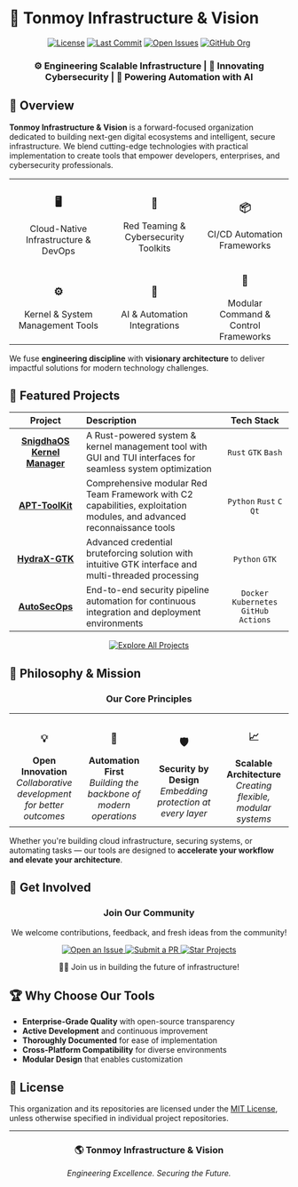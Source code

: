 # 🌟 Tonmoy Infrastructure & Vision

<div align="center">

[![License](https://img.shields.io/github/license/TonmoyInfrastructureVision/.github?style=for-the-badge)](LICENSE)
[![Last Commit](https://img.shields.io/github/last-commit/TonmoyInfrastructureVision/.github?style=for-the-badge)](https://github.com/TonmoyInfrastructureVision)
[![Open Issues](https://img.shields.io/github/issues/TonmoyInfrastructureVision/.github?style=for-the-badge)](https://github.com/TonmoyInfrastructureVision/.github/issues)
[![GitHub Org](https://img.shields.io/badge/GitHub-Tonmoy--Infra--Vision-blueviolet?style=for-the-badge&logo=github)](https://github.com/TonmoyInfrastructureVision)

<h3>
  ⚙️ <b>Engineering Scalable Infrastructure</b> | 
  🔐 <b>Innovating Cybersecurity</b> | 
  🤖 <b>Powering Automation with AI</b>
</h3>

</div>

## 🚀 Overview

**Tonmoy Infrastructure & Vision** is a forward-focused organization dedicated to building next-gen digital ecosystems and intelligent, secure infrastructure. We blend cutting-edge technologies with practical implementation to create tools that empower developers, enterprises, and cybersecurity professionals.

<div align="center">

<table>
  <tr>
    <td align="center"><h3>🖥️</h3>Cloud-Native<br>Infrastructure & DevOps</td>
    <td align="center"><h3>🔐</h3>Red Teaming &<br>Cybersecurity Toolkits</td>
    <td align="center"><h3>📦</h3>CI/CD Automation<br>Frameworks</td>
  </tr>
  <tr>
    <td align="center"><h3>⚙️</h3>Kernel & System<br>Management Tools</td>
    <td align="center"><h3>🤖</h3>AI & Automation<br>Integrations</td>
    <td align="center"><h3>📡</h3>Modular Command &<br>Control Frameworks</td>
  </tr>
</table>

</div>

We fuse **engineering discipline** with **visionary architecture** to deliver impactful solutions for modern technology challenges.

## 📂 Featured Projects

<div align="center">

| Project | Description | Tech Stack |
|:-------:|:------------|:----------:|
| [**SnigdhaOS Kernel Manager**](https://github.com/TonmoyInfrastructureVision/snigdhaos-kernel-manager) | A Rust-powered system & kernel management tool with GUI and TUI interfaces for seamless system optimization | `Rust` `GTK` `Bash` |
| [**APT-ToolKit**](https://github.com/TonmoyInfrastructureVision/apt-toolkit) | Comprehensive modular Red Team Framework with C2 capabilities, exploitation modules, and advanced reconnaissance tools | `Python` `Rust` `C` `Qt` |
| [**HydraX-GTK**](https://github.com/TonmoyInfrastructureVision/hydrax-gtk) | Advanced credential bruteforcing solution with intuitive GTK interface and multi-threaded processing | `Python` `GTK` |
| [**AutoSecOps**](https://github.com/TonmoyInfrastructureVision/autosecops) | End-to-end security pipeline automation for continuous integration and deployment environments | `Docker` `Kubernetes` `GitHub Actions` |

</div>

<p align="center">
  <a href="https://github.com/TonmoyInfrastructureVision">
    <img src="https://img.shields.io/badge/Explore%20All%20Projects-%E2%86%92-blue?style=for-the-badge&logo=github" alt="Explore All Projects">
  </a>
</p>

## 🧠 Philosophy & Mission

<div align="center">

### Our Core Principles

</div>

<table>
  <tr>
    <td width="25%" align="center"><h3>💡</h3><b>Open Innovation</b><br><i>Collaborative development for better outcomes</i></td>
    <td width="25%" align="center"><h3>🔄</h3><b>Automation First</b><br><i>Building the backbone of modern operations</i></td>
    <td width="25%" align="center"><h3>🛡️</h3><b>Security by Design</b><br><i>Embedding protection at every layer</i></td>
    <td width="25%" align="center"><h3>📈</h3><b>Scalable Architecture</b><br><i>Creating flexible, modular systems</i></td>
  </tr>
</table>

Whether you're building cloud infrastructure, securing systems, or automating tasks — our tools are designed to **accelerate your workflow and elevate your architecture**.

## 📣 Get Involved

<div align="center">

### Join Our Community

</div>

<p align="center">
  We welcome contributions, feedback, and fresh ideas from the community!
</p>

<div align="center">
  <a href="https://github.com/TonmoyInfrastructureVision/.github/issues">
    <img src="https://img.shields.io/badge/Open%20an%20Issue-F05032?style=for-the-badge&logo=git&logoColor=white" alt="Open an Issue">
  </a>
  <a href="https://github.com/TonmoyInfrastructureVision/.github/pulls">
    <img src="https://img.shields.io/badge/Submit%20a%20PR-4078c0?style=for-the-badge&logo=github" alt="Submit a PR">
  </a>
  <a href="https://github.com/TonmoyInfrastructureVision">
    <img src="https://img.shields.io/badge/Star%20Projects-FFD700?style=for-the-badge&logo=star" alt="Star Projects">
  </a>
</div>

<p align="center">
  🧑‍💻 Join us in building the future of infrastructure!
</p>

## 🏆 Why Choose Our Tools

- **Enterprise-Grade Quality** with open-source transparency
- **Active Development** and continuous improvement
- **Thoroughly Documented** for ease of implementation
- **Cross-Platform Compatibility** for diverse environments
- **Modular Design** that enables customization

## 📄 License

This organization and its repositories are licensed under the [MIT License](LICENSE), unless otherwise specified in individual project repositories.

---

<div align="center">
  <h3>🌎 Tonmoy Infrastructure & Vision</h3>
  <i>Engineering Excellence. Securing the Future.</i>
</div>

<!-- SEO Keywords -->
<!-- Red Team Toolkit, Open-Source DevOps Tools, Cybersecurity Frameworks, Cloud Automation, Kernel Manager Rust, CI/CD Pipeline Automation, Python GTK GUI, Infrastructure Security, C2 Frameworks, Fileless Malware Toolkits, Ethical Hacking Tools, AI-Driven Infrastructure -->
